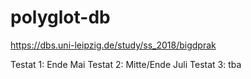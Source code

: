 # polyglot-db

https://dbs.uni-leipzig.de/study/ss_2018/bigdprak

Testat 1: Ende Mai
Testat 2: Mitte/Ende Juli
Testat 3: tba
